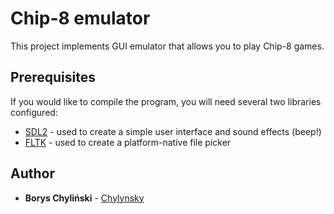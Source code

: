 # Chip-8 emulator

This project implements GUI emulator that allows you to play Chip-8 games.

## Prerequisites

If you would like to compile the program, you will need several two libraries configured:

* [SDL2](https://www.libsdl.org/download-2.0.php) - used to create a simple user interface and sound effects (beep!)
* [FLTK](https://www.fltk.org/) - used to create a platform-native file picker

## Author
* **Borys Chyliński** - [Chylynsky](https://github.com/Chylynsky)